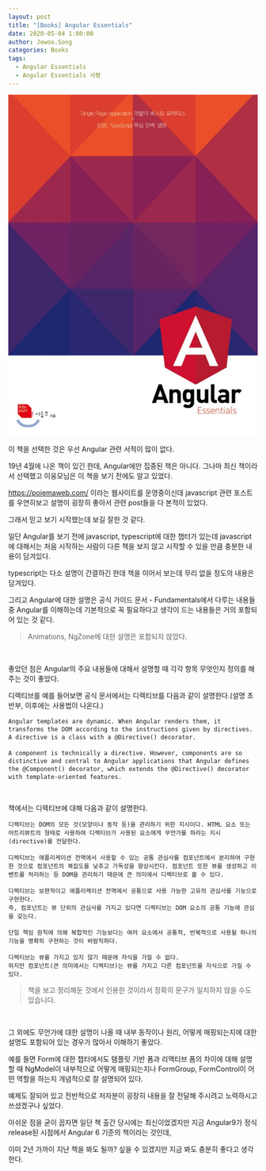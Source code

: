 ```yaml
---
layout: post
title: "[Books] Angular Essentials"
date: 2020-05-04 1:00:00
author: Jewoo.Song
categories: Books
tags:
  - Angular Essentials
  - Angular Essentials 서평
---
```


![Alt angular essential](/assets/img/books/angularessential.png)

이 책을 선택한 것은 우선 Angular 관련 서적이 많이 없다.

19년 4월에 나온 책이 있긴 한데, Angular에만 집중된 책은 아니다. 그나마 최신 책이라서 선택했고 이웅모님은 이 책을 보기 전에도 알고 있었다.

https://poiemaweb.com/ 이라는 웹사이트를 운영중이신데 javascript 관련 포스트를 우연히보고 설명이 굉장히 좋아서 관련 post들을 다 본적이 있었다.

그래서 믿고 보기 시작했는데 보길 잘한 것 같다.

일단 Angular를 보기 전에 javascript, typescript에 대한 챕터가 있는데 javascript에 대해서는 처음 시작하는 사람이 다른 책을 보지 않고 시작할 수 있을 만큼 충분한 내용이 담겨있다.

typescript는 다소 설명이 간결하긴 한데 책을 이어서 보는데 무리 없을 정도의 내용은 담겨있다.

그리고 Angular에 대한 설명은 공식 가이드 문서 - Fundamentals에서 다루는 내용들 중 Angular를 이해하는데 기본적으로 꼭 필요하다고 생각이 드는 내용들은 거의 포함되어 있는 것 같다.

> Animations, NgZone에 대한 설명은 포함되지 않았다.

<br/>

좋았던 점은 Angular의 주요 내용들에 대해서 설명할 때 각각 항목 무엇인지 정의를 해주는 것이 좋았다.

디렉티브를 예를 들어보면 공식 문서에서는 디렉티브를 다음과 같이 설명한다.(설명 초반부, 이후에는 사용법이 나온다.)

```
Angular templates are dynamic. When Angular renders them, it transforms the DOM according to the instructions given by directives. A directive is a class with a @Directive() decorator.

A component is technically a directive. However, components are so distinctive and central to Angular applications that Angular defines the @Component() decorator, which extends the @Directive() decorator with template-oriented features.
```

<br/>

책에서는 디렉티브에 대해 다음과 같이 설명한다.

```
디렉티브는 DOM의 모든 것(모양이나 동작 등)을 관리하기 위한 지시이다. HTML 요소 또는 어트리뷰트의 형태로 사용하여 디렉티브가 사용된 요소에게 무언가를 하라는 지시(directive)를 전달한다.

디렉티브는 애플리케이션 전역에서 사용할 수 있는 공통 관심사를 컴포넌트에서 분리하여 구현한 것으로 컴포넌트의 복잡도를 낮추고 가독성을 향상시킨다. 컴포넌트 또한 뷰를 생성하고 이벤트를 처리하는 등 DOM을 관리하기 때문에 큰 의미에서 디렉티브로 볼 수 있다.

디렉티브는 보편적이고 애플리케이션 전역에서 공통으로 사용 가능한 고유의 관심사를 기능으로 구현한다.
즉, 컴포넌트는 뷰 단위의 관심사를 가지고 있다면 디렉티브는 DOM 요소의 공통 기능에 관심을 갖는다.

단일 책임 원칙에 의해 복합적인 기능보다는 여러 요소에서 공통적, 반복적으로 사용될 하나의 기능을 명확히 구현하는 것이 바람직하다.

디렉티브는 뷰를 가지고 있지 않기 때문에 자식을 가질 수 없다.
하지만 컴포넌트(큰 의미에서는 디렉티브)는 뷰를 가지고 다른 컴포넌트를 자식으로 가질 수 있다.
```

> 책을 보고 정리해둔 것에서 인용한 것이라서 정확히 문구가 일치하지 않을 수도 있습니다.

<br/>

그 외에도 무언가에 대한 설명이 나올 때 내부 동작이나 원리, 어떻게 매핑되는지에 대한 설명도 포함되어 있는 경우가 많아서 이해하기 좋았다.

예를 들면 Form에 대한 챕터에서도 템플릿 기반 폼과 리액티브 폼의 차이에 대해 설명할 때 NgModel이 내부적으로 어떻게 매핑되는지나 FormGroup, FormControl이 어떤 역할을 하는지 개념적으로 잘 설명되어 있다.

예제도 잘되어 있고 전반적으로 저자분이 굉장히 내용을 잘 전달해 주시려고 노력하시고 쓰셨겠구나 싶었다.

아쉬운 점을 굳이 꼽자면 일단 책 출간 당시에는 최신이었겠지만 지금 Angular9가 정식 release된 시점에서 Angular 6 기준의 책이라는 것인데,

이미 2년 가까이 지난 책을 봐도 될까? 싶을 수 있겠지만 지금 봐도 충분히 좋다고 생각한다.
